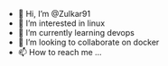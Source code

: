 - 👋 Hi, I’m @Zulkar91
- 👀 I’m interested in linux 
- 🌱 I’m currently learning devops
- 💞️ I’m looking to collaborate on docker
- 📫 How to reach me ...

<!---
Zulkar91/Zulkar91 is a ✨ special ✨ repository because its `README.md` (this file) appears on your GitHub profile.
You can click the Preview link to take a look at your changes.
--->
